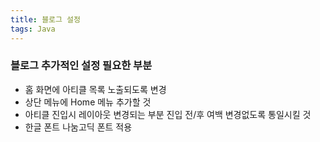 ```yaml
---
title: 블로그 설정
tags: Java
---
```


### 블로그 추가적인 설정 필요한 부분

- 홈 화면에 아티클 목록 노출되도록 변경
- 상단 메뉴에 Home 메뉴 추가할 것
- 아티클 진입시 레이아웃 변경되는 부분 진입 전/후 여백 변경없도록 통일시킬 것
- 한글 폰트 나눔고딕 폰트 적용